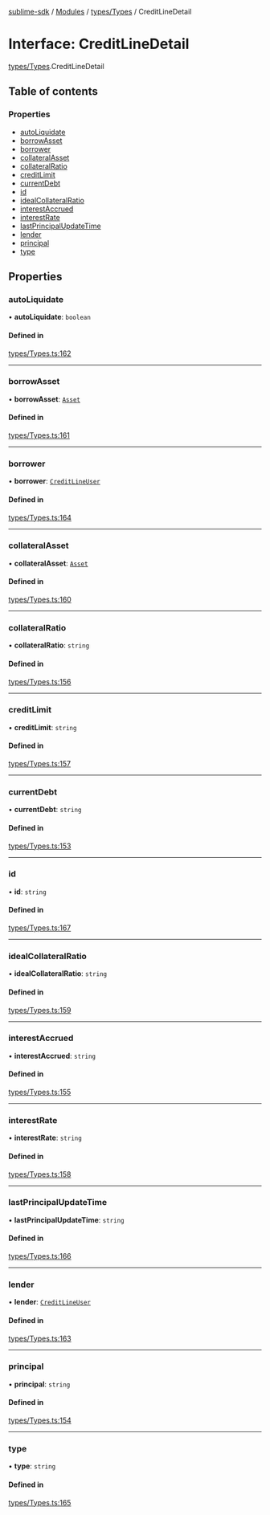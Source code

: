 [sublime-sdk](../README.md) / [Modules](../modules.md) / [types/Types](../modules/types_Types.md) / CreditLineDetail

# Interface: CreditLineDetail

[types/Types](../modules/types_Types.md).CreditLineDetail

## Table of contents

### Properties

- [autoLiquidate](types_Types.CreditLineDetail.md#autoliquidate)
- [borrowAsset](types_Types.CreditLineDetail.md#borrowasset)
- [borrower](types_Types.CreditLineDetail.md#borrower)
- [collateralAsset](types_Types.CreditLineDetail.md#collateralasset)
- [collateralRatio](types_Types.CreditLineDetail.md#collateralratio)
- [creditLimit](types_Types.CreditLineDetail.md#creditlimit)
- [currentDebt](types_Types.CreditLineDetail.md#currentdebt)
- [id](types_Types.CreditLineDetail.md#id)
- [idealCollateralRatio](types_Types.CreditLineDetail.md#idealcollateralratio)
- [interestAccrued](types_Types.CreditLineDetail.md#interestaccrued)
- [interestRate](types_Types.CreditLineDetail.md#interestrate)
- [lastPrincipalUpdateTime](types_Types.CreditLineDetail.md#lastprincipalupdatetime)
- [lender](types_Types.CreditLineDetail.md#lender)
- [principal](types_Types.CreditLineDetail.md#principal)
- [type](types_Types.CreditLineDetail.md#type)

## Properties

### autoLiquidate

• **autoLiquidate**: `boolean`

#### Defined in

[types/Types.ts:162](https://github.com/sublime-finance/sublime-sdk/blob/14d6290/src/types/Types.ts#L162)

___

### borrowAsset

• **borrowAsset**: [`Asset`](types_Types.Asset.md)

#### Defined in

[types/Types.ts:161](https://github.com/sublime-finance/sublime-sdk/blob/14d6290/src/types/Types.ts#L161)

___

### borrower

• **borrower**: [`CreditLineUser`](types_Types.CreditLineUser.md)

#### Defined in

[types/Types.ts:164](https://github.com/sublime-finance/sublime-sdk/blob/14d6290/src/types/Types.ts#L164)

___

### collateralAsset

• **collateralAsset**: [`Asset`](types_Types.Asset.md)

#### Defined in

[types/Types.ts:160](https://github.com/sublime-finance/sublime-sdk/blob/14d6290/src/types/Types.ts#L160)

___

### collateralRatio

• **collateralRatio**: `string`

#### Defined in

[types/Types.ts:156](https://github.com/sublime-finance/sublime-sdk/blob/14d6290/src/types/Types.ts#L156)

___

### creditLimit

• **creditLimit**: `string`

#### Defined in

[types/Types.ts:157](https://github.com/sublime-finance/sublime-sdk/blob/14d6290/src/types/Types.ts#L157)

___

### currentDebt

• **currentDebt**: `string`

#### Defined in

[types/Types.ts:153](https://github.com/sublime-finance/sublime-sdk/blob/14d6290/src/types/Types.ts#L153)

___

### id

• **id**: `string`

#### Defined in

[types/Types.ts:167](https://github.com/sublime-finance/sublime-sdk/blob/14d6290/src/types/Types.ts#L167)

___

### idealCollateralRatio

• **idealCollateralRatio**: `string`

#### Defined in

[types/Types.ts:159](https://github.com/sublime-finance/sublime-sdk/blob/14d6290/src/types/Types.ts#L159)

___

### interestAccrued

• **interestAccrued**: `string`

#### Defined in

[types/Types.ts:155](https://github.com/sublime-finance/sublime-sdk/blob/14d6290/src/types/Types.ts#L155)

___

### interestRate

• **interestRate**: `string`

#### Defined in

[types/Types.ts:158](https://github.com/sublime-finance/sublime-sdk/blob/14d6290/src/types/Types.ts#L158)

___

### lastPrincipalUpdateTime

• **lastPrincipalUpdateTime**: `string`

#### Defined in

[types/Types.ts:166](https://github.com/sublime-finance/sublime-sdk/blob/14d6290/src/types/Types.ts#L166)

___

### lender

• **lender**: [`CreditLineUser`](types_Types.CreditLineUser.md)

#### Defined in

[types/Types.ts:163](https://github.com/sublime-finance/sublime-sdk/blob/14d6290/src/types/Types.ts#L163)

___

### principal

• **principal**: `string`

#### Defined in

[types/Types.ts:154](https://github.com/sublime-finance/sublime-sdk/blob/14d6290/src/types/Types.ts#L154)

___

### type

• **type**: `string`

#### Defined in

[types/Types.ts:165](https://github.com/sublime-finance/sublime-sdk/blob/14d6290/src/types/Types.ts#L165)

